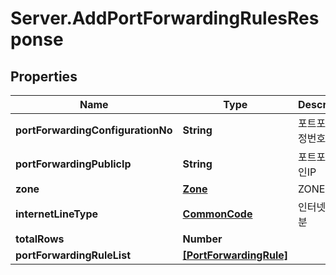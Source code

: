 # Server.AddPortForwardingRulesResponse

## Properties
Name | Type | Description | Notes
------------ | ------------- | ------------- | -------------
**portForwardingConfigurationNo** | **String** | 포트포워딩설정번호 | [optional] 
**portForwardingPublicIp** | **String** | 포트포워딩공인IP | [optional] 
**zone** | [**Zone**](Zone.md) | ZONE | [optional] 
**internetLineType** | [**CommonCode**](CommonCode.md) | 인터넷회선구분 | [optional] 
**totalRows** | **Number** |  | [optional] 
**portForwardingRuleList** | [**[PortForwardingRule]**](PortForwardingRule.md) |  | [optional] 


